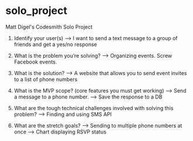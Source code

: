 # solo_project
Matt Digel's Codesmith Solo Project


1. Identify your user(s)
--> I want to send a text message to a group of friends and get a yes/no response
2. What is the problem you’re solving?
--> Organizing events. Screw Facebook events.
3. What is the solution?
--> A website that allows you to send event invites to a list of phone numbers
4. What is the MVP scope? (core features you must get working)
--> Send a message to a phone number.
--> Save the response to a DB

5. What are the tough technical challenges involved with solving this problem?
--> Finding and using SMS API 

6. What are the stretch goals?
--> Sending to multiple phone numbers at once
--> Chart displaying RSVP status


